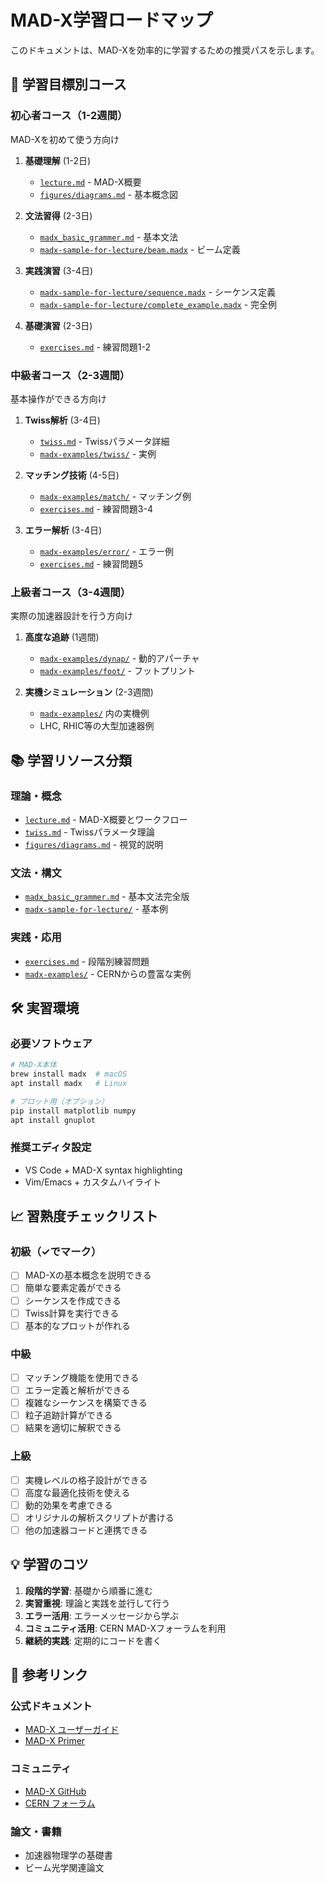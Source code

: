 # MAD-X学習ロードマップ

このドキュメントは、MAD-Xを効率的に学習するための推奨パスを示します。

## 🎯 学習目標別コース

### 初心者コース（1-2週間）
MAD-Xを初めて使う方向け

1. **基礎理解** (1-2日)
   - [`lecture.md`](./lecture.md) - MAD-X概要
   - [`figures/diagrams.md`](./figures/diagrams.md) - 基本概念図

2. **文法習得** (2-3日)
   - [`madx_basic_grammer.md`](./madx_basic_grammer.md) - 基本文法
   - [`madx-sample-for-lecture/beam.madx`](./madx-sample-for-lecture/beam.madx) - ビーム定義

3. **実践演習** (3-4日)
   - [`madx-sample-for-lecture/sequence.madx`](./madx-sample-for-lecture/sequence.madx) - シーケンス定義
   - [`madx-sample-for-lecture/complete_example.madx`](./madx-sample-for-lecture/complete_example.madx) - 完全例

4. **基礎演習** (2-3日)
   - [`exercises.md`](./exercises.md) - 練習問題1-2

### 中級者コース（2-3週間）
基本操作ができる方向け

1. **Twiss解析** (3-4日)
   - [`twiss.md`](./twiss.md) - Twissパラメータ詳細
   - [`madx-examples/twiss/`](./madx-examples/twiss/) - 実例

2. **マッチング技術** (4-5日)
   - [`madx-examples/match/`](./madx-examples/match/) - マッチング例
   - [`exercises.md`](./exercises.md) - 練習問題3-4

3. **エラー解析** (3-4日)
   - [`madx-examples/error/`](./madx-examples/error/) - エラー例
   - [`exercises.md`](./exercises.md) - 練習問題5

### 上級者コース（3-4週間）
実際の加速器設計を行う方向け

1. **高度な追跡** (1週間)
   - [`madx-examples/dynap/`](./madx-examples/dynap/) - 動的アパーチャ
   - [`madx-examples/foot/`](./madx-examples/foot/) - フットプリント

2. **実機シミュレーション** (2-3週間)
   - [`madx-examples/`](./madx-examples/) 内の実機例
   - LHC, RHIC等の大型加速器例

## 📚 学習リソース分類

### 理論・概念
- [`lecture.md`](./lecture.md) - MAD-X概要とワークフロー
- [`twiss.md`](./twiss.md) - Twissパラメータ理論
- [`figures/diagrams.md`](./figures/diagrams.md) - 視覚的説明

### 文法・構文
- [`madx_basic_grammer.md`](./madx_basic_grammer.md) - 基本文法完全版
- [`madx-sample-for-lecture/`](./madx-sample-for-lecture/) - 基本例

### 実践・応用
- [`exercises.md`](./exercises.md) - 段階別練習問題
- [`madx-examples/`](./madx-examples/) - CERNからの豊富な実例

## 🛠️ 実習環境

### 必要ソフトウェア
```bash
# MAD-X本体
brew install madx  # macOS
apt install madx   # Linux

# プロット用（オプション）
pip install matplotlib numpy
apt install gnuplot
```

### 推奨エディタ設定
- VS Code + MAD-X syntax highlighting
- Vim/Emacs + カスタムハイライト

## 📈 習熟度チェックリスト

### 初級（✓でマーク）
- [ ] MAD-Xの基本概念を説明できる
- [ ] 簡単な要素定義ができる
- [ ] シーケンスを作成できる  
- [ ] Twiss計算を実行できる
- [ ] 基本的なプロットが作れる

### 中級
- [ ] マッチング機能を使用できる
- [ ] エラー定義と解析ができる
- [ ] 複雑なシーケンスを構築できる
- [ ] 粒子追跡計算ができる
- [ ] 結果を適切に解釈できる

### 上級
- [ ] 実機レベルの格子設計ができる
- [ ] 高度な最適化技術を使える
- [ ] 動的効果を考慮できる
- [ ] オリジナルの解析スクリプトが書ける
- [ ] 他の加速器コードと連携できる

## 💡 学習のコツ

1. **段階的学習**: 基礎から順番に進む
2. **実習重視**: 理論と実践を並行して行う
3. **エラー活用**: エラーメッセージから学ぶ
4. **コミュニティ活用**: CERN MAD-Xフォーラムを利用
5. **継続的実践**: 定期的にコードを書く

## 🔗 参考リンク

### 公式ドキュメント
- [MAD-X ユーザーガイド](http://madx.web.cern.ch/madx/doc/usrguide/usrguide.html)
- [MAD-X Primer](https://indico.cern.ch/event/509762/contributions/2450804/attachments/1487283/2338842/MAD-X-Primer.pdf)

### コミュニティ
- [MAD-X GitHub](https://github.com/MethodicalAcceleratorDesign/MAD-X)
- [CERN フォーラム](https://mad-forum.cern.ch/)

### 論文・書籍
- 加速器物理学の基礎書
- ビーム光学関連論文
